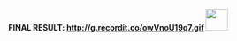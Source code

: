 <b><b><b>FINAL RESULT:<b><b><b>
  http://g.recordit.co/owVnoU19q7.gif
  <img src="http://g.recordit.co/owVnoU19q7.gif" width="40" height="40" />
